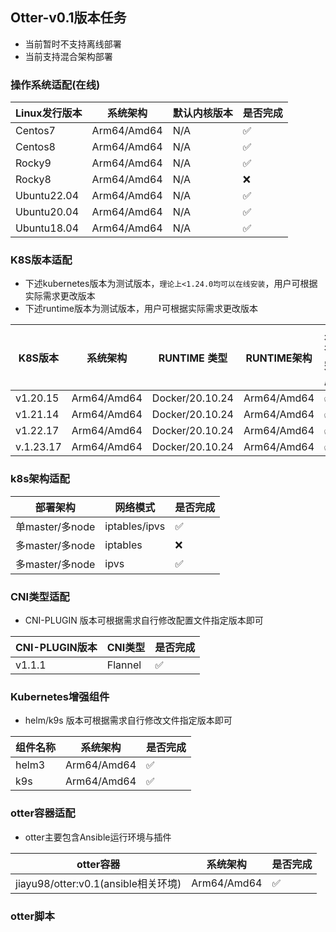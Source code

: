 ## Otter-v0.1版本任务

- 当前暂时不支持离线部署
- 当前支持混合架构部署

### 操作系统适配(在线)

| Linux发行版本 | 系统架构    | 默认内核版本 | 是否完成 |
| ------------- | ----------- | ------------ | -------- |
| Centos7       | Arm64/Amd64 | N/A          | ✅        |
| Centos8       | Arm64/Amd64 | N/A          | ✅        |
| Rocky9        | Arm64/Amd64 | N/A          | ✅        |
| Rocky8        | Arm64/Amd64 | N/A          | ❌        |
| Ubuntu22.04   | Arm64/Amd64 | N/A          | ✅        |
| Ubuntu20.04   | Arm64/Amd64 | N/A          | ✅        |
| Ubuntu18.04   | Arm64/Amd64 | N/A          | ✅        |

### K8S版本适配

- 下述kubernetes版本为测试版本，`理论上<1.24.0均可以在线安装`，用户可根据实际需求更改版本
- 下述runtime版本为测试版本，用户可根据实际需求更改版本

| K8S版本   | 系统架构    | RUNTIME 类型    | RUNTIME架构 | 是否完成 |
| --------- | ----------- | --------------- | ----------- | -------- |
| v1.20.15  | Arm64/Amd64 | Docker/20.10.24 | Arm64/Amd64 | ✅        |
| v1.21.14  | Arm64/Amd64 | Docker/20.10.24 | Arm64/Amd64 | ✅        |
| v1.22.17  | Arm64/Amd64 | Docker/20.10.24 | Arm64/Amd64 | ✅        |
| v.1.23.17 | Arm64/Amd64 | Docker/20.10.24 | Arm64/Amd64 | ✅        |

### k8s架构适配

| 部署架构        | 网络模式      | 是否完成 |
| --------------- | ------------- | -------- |
| 单master/多node | iptables/ipvs | ✅        |
| 多master/多node | iptables      | ❌        |
| 多master/多node | ipvs          | ✅        |

### CNI类型适配

-  CNI-PLUGIN 版本可根据需求自行修改配置文件指定版本即可

| CNI-PLUGIN版本 | CNI类型 | 是否完成 |
| -------------- | ------- | -------- |
| v1.1.1         | Flannel | ✅        |

### Kubernetes增强组件

- helm/k9s 版本可根据需求自行修改文件指定版本即可

| 组件名称 | 系统架构    | 是否完成 |
| -------- | ----------- | -------- |
| helm3    | Arm64/Amd64 | ✅        |
| k9s      | Arm64/Amd64 | ✅        |

### otter容器适配

- otter主要包含Ansible运行环境与插件

| otter容器                           | 系统架构    | 是否完成 |
| ----------------------------------- | ----------- | -------- |
| jiayu98/otter:v0.1(ansible相关环境) | Arm64/Amd64 | ✅        |

### otter脚本
